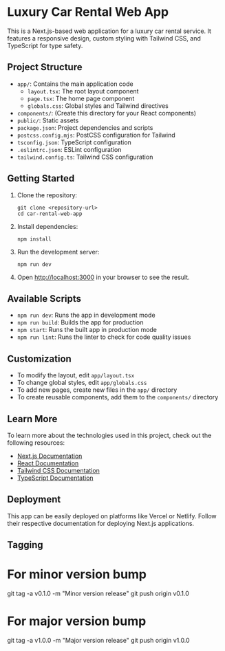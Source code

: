 # Luxury Car Rental Web App

This is a Next.js-based web application for a luxury car rental service. It features a responsive design, custom styling with Tailwind CSS, and TypeScript for type safety.

## Project Structure

- `app/`: Contains the main application code
  - `layout.tsx`: The root layout component
  - `page.tsx`: The home page component
  - `globals.css`: Global styles and Tailwind directives
- `components/`: (Create this directory for your React components)
- `public/`: Static assets
- `package.json`: Project dependencies and scripts
- `postcss.config.mjs`: PostCSS configuration for Tailwind
- `tsconfig.json`: TypeScript configuration
- `.eslintrc.json`: ESLint configuration
- `tailwind.config.ts`: Tailwind CSS configuration

## Getting Started

1. Clone the repository:
   ```
   git clone <repository-url>
   cd car-rental-web-app
   ```

2. Install dependencies:
   ```
   npm install
   ```

3. Run the development server:
   ```
   npm run dev
   ```

4. Open [http://localhost:3000](http://localhost:3000) in your browser to see the result.

## Available Scripts

- `npm run dev`: Runs the app in development mode
- `npm run build`: Builds the app for production
- `npm start`: Runs the built app in production mode
- `npm run lint`: Runs the linter to check for code quality issues

## Customization

- To modify the layout, edit `app/layout.tsx`
- To change global styles, edit `app/globals.css`
- To add new pages, create new files in the `app/` directory
- To create reusable components, add them to the `components/` directory

## Learn More

To learn more about the technologies used in this project, check out the following resources:

- [Next.js Documentation](https://nextjs.org/docs)
- [React Documentation](https://reactjs.org/docs/getting-started.html)
- [Tailwind CSS Documentation](https://tailwindcss.com/docs)
- [TypeScript Documentation](https://www.typescriptlang.org/docs/)

## Deployment

This app can be easily deployed on platforms like Vercel or Netlify. Follow their respective documentation for deploying Next.js applications.

## Tagging  
# For minor version bump
git tag -a v0.1.0 -m "Minor version release"
git push origin v0.1.0

# For major version bump
git tag -a v1.0.0 -m "Major version release"
git push origin v1.0.0
